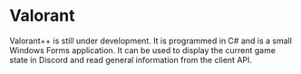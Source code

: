 # Valorant
Valorant++ is still under development. It is programmed in C# and is a small Windows Forms application. It can be used to display the current game state in Discord and read general information from the client API.
